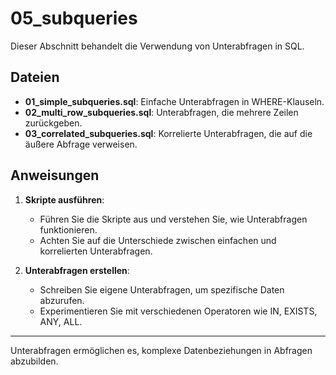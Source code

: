 # 05_subqueries

Dieser Abschnitt behandelt die Verwendung von Unterabfragen in SQL.

## Dateien

- **01_simple_subqueries.sql**: Einfache Unterabfragen in WHERE-Klauseln.
- **02_multi_row_subqueries.sql**: Unterabfragen, die mehrere Zeilen zurückgeben.
- **03_correlated_subqueries.sql**: Korrelierte Unterabfragen, die auf die äußere Abfrage verweisen.

## Anweisungen

1. **Skripte ausführen**:

   - Führen Sie die Skripte aus und verstehen Sie, wie Unterabfragen funktionieren.
   - Achten Sie auf die Unterschiede zwischen einfachen und korrelierten Unterabfragen.

2. **Unterabfragen erstellen**:

   - Schreiben Sie eigene Unterabfragen, um spezifische Daten abzurufen.
   - Experimentieren Sie mit verschiedenen Operatoren wie IN, EXISTS, ANY, ALL.

---

Unterabfragen ermöglichen es, komplexe Datenbeziehungen in Abfragen abzubilden.
